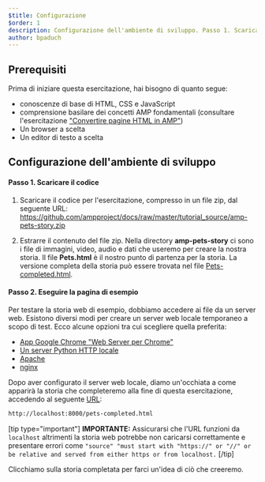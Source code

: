 ```yaml
---
$title: Configurazione
$order: 1
description: Configurazione dell'ambiente di sviluppo. Passo 1. Scaricare il codice. Scaricare il codice di esempio dell'esercitazione come file ZIP o tramite git ...
author: bpaduch
---
```


## Prerequisiti

Prima di iniziare questa esercitazione, hai bisogno di quanto segue:

- conoscenze di base di HTML, CSS e JavaScript
- comprensione basilare dei concetti AMP fondamentali (consultare l'esercitazione ["Convertire pagine HTML in AMP"](../../../../documentation/guides-and-tutorials/start/converting/index.md?format=websites))
- Un browser a scelta
- Un editor di testo a scelta

## Configurazione dell'ambiente di sviluppo

#### Passo 1. Scaricare il codice

1. Scaricare il codice per l'esercitazione, compresso in un file zip, dal seguente URL: <a href="https://github.com/ampproject/docs/raw/master/tutorial_source/amp-pets-story.zip">https://github.com/ampproject/docs/raw/master/tutorial_source/amp-pets-story.zip</a>

2. Estrarre il contenuto del file zip. Nella directory **amp-pets-story** ci sono i file di immagini, video, audio e dati che useremo per creare la nostra storia. Il file **Pets.html** è il nostro punto di partenza per la storia. La versione completa della storia può essere trovata nel file [Pets-completed.html](https://github.com/ampproject/docs/blob/master/tutorial_source/amp-pets-story/pets-completed.html).

#### Passo 2. Eseguire la pagina di esempio

Per testare la storia web di esempio, dobbiamo accedere ai file da un server web. Esistono diversi modi per creare un server web locale temporaneo a scopo di test. Ecco alcune opzioni tra cui scegliere quella preferita:

- [App Google Chrome "Web Server per Chrome"](https://chrome.google.com/webstore/detail/web-server-for-chrome/ofhbbkphhbklhfoeikjpcbhemlocgigb)
- [Un server Python HTTP locale](https://developer.mozilla.org/en-US/docs/Learn/Common_questions/set_up_a_local_testing_server#Running_a_simple_local_HTTP_server)
- [Apache](https://httpd.apache.org/docs/2.4/getting-started.html)
- [nginx](http://nginx.org/)

Dopo aver configurato il server web locale, diamo un'occhiata a come apparirà la storia che completeremo alla fine di questa esercitazione, accedendo al seguente <a href="http://localhost:8000/pets-completed.html">URL</a>:

```html
http://localhost:8000/pets-completed.html
```

[tip type="important"] **IMPORTANTE:** Assicurarsi che l'URL funzioni da `localhost` altrimenti la storia web potrebbe non caricarsi correttamente e presentare errori come `"source" "must start with "https://" or "//" or be relative and served from either https or from localhost.` [/tip]

Clicchiamo sulla storia completata per farci un'idea di ciò che creeremo.
